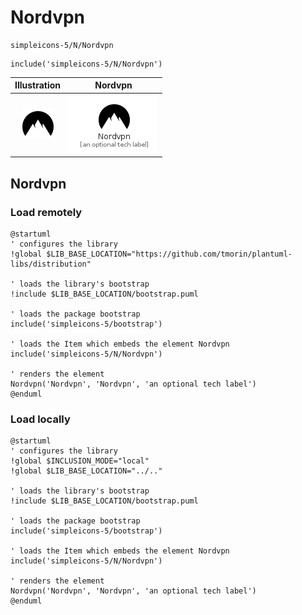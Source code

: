 # Nordvpn


```text
simpleicons-5/N/Nordvpn
```

```text
include('simpleicons-5/N/Nordvpn')
```



| Illustration | Nordvpn |
| :---: | :---: |
| ![illustration for Illustration](../../simpleicons-5/N/Nordvpn.png) | ![illustration for Nordvpn](../../simpleicons-5/N/Nordvpn.Local.png) |




## Nordvpn

### Load remotely
```plantuml
@startuml
' configures the library
!global $LIB_BASE_LOCATION="https://github.com/tmorin/plantuml-libs/distribution"

' loads the library's bootstrap
!include $LIB_BASE_LOCATION/bootstrap.puml

' loads the package bootstrap
include('simpleicons-5/bootstrap')

' loads the Item which embeds the element Nordvpn
include('simpleicons-5/N/Nordvpn')

' renders the element
Nordvpn('Nordvpn', 'Nordvpn', 'an optional tech label')
@enduml
```

### Load locally
```plantuml
@startuml
' configures the library
!global $INCLUSION_MODE="local"
!global $LIB_BASE_LOCATION="../.."

' loads the library's bootstrap
!include $LIB_BASE_LOCATION/bootstrap.puml

' loads the package bootstrap
include('simpleicons-5/bootstrap')

' loads the Item which embeds the element Nordvpn
include('simpleicons-5/N/Nordvpn')

' renders the element
Nordvpn('Nordvpn', 'Nordvpn', 'an optional tech label')
@enduml
```

